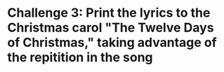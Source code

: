 # Challenge 3: Print the lyrics to the Christmas carol "The Twelve Days of Christmas," taking advantage of the repitition in the song
